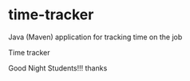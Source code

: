 # time-tracker
Java (Maven) application for tracking time on the job

Time tracker

Good Night Students!!!
thanks
